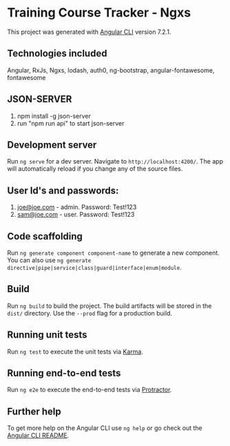 # Training Course Tracker - Ngxs

This project was generated with [Angular CLI](https://github.com/angular/angular-cli) version 7.2.1.

## Technologies included

Angular, RxJs, Ngxs, lodash, auth0, ng-bootstrap, angular-fontawesome, fontawesome

## JSON-SERVER

1. npm install -g json-server
2. run "npm run api" to start json-server

## Development server

Run `ng serve` for a dev server. Navigate to `http://localhost:4200/`. The app will automatically reload if you change any of the source files.

## User Id's and passwords:

1. joe@joe.com - admin.  Password: Test!123
2. sam@joe.com - user.  Password: Test!123

## Code scaffolding

Run `ng generate component component-name` to generate a new component. You can also use `ng generate directive|pipe|service|class|guard|interface|enum|module`.

## Build

Run `ng build` to build the project. The build artifacts will be stored in the `dist/` directory. Use the `--prod` flag for a production build.

## Running unit tests

Run `ng test` to execute the unit tests via [Karma](https://karma-runner.github.io).

## Running end-to-end tests

Run `ng e2e` to execute the end-to-end tests via [Protractor](http://www.protractortest.org/).

## Further help

To get more help on the Angular CLI use `ng help` or go check out the [Angular CLI README](https://github.com/angular/angular-cli/blob/master/README.md).
